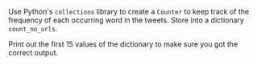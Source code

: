 Use Python's `collections` library to create a `Counter` to keep track of the frequency of each occurring word in the tweets. Store into a dictionary `count_no_urls`.

Print out the first 15 values of the dictionary to make sure you got the correct output.
